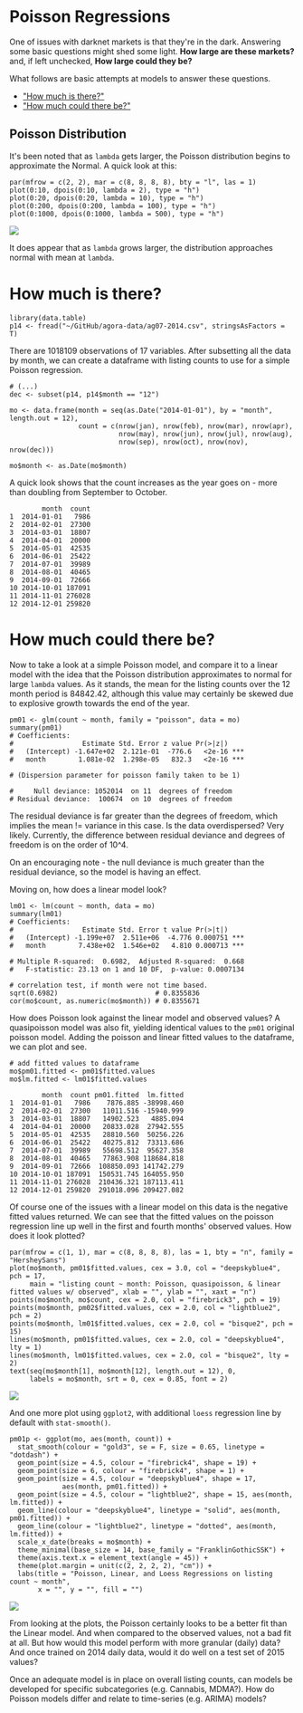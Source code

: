 # Poisson Regressions

One of issues with darknet markets is that they're in the dark. Answering some basic questions might shed some light. **How large are these markets?** and, if left unchecked, **How large could they be?**

What follows are basic attempts at models to answer these questions.

- ["How much is there?"](#how-much-is-there)
- ["How much could there be?"](#how-much-could-there-be)

## Poisson Distribution

It's been noted that as `lambda` gets larger, the Poisson distribution begins to approximate the Normal. A quick look at this:

``` {r}
par(mfrow = c(2, 2), mar = c(8, 8, 8, 8), bty = "l", las = 1)
plot(0:10, dpois(0:10, lambda = 2), type = "h")
plot(0:20, dpois(0:20, lambda = 10), type = "h")
plot(0:200, dpois(0:200, lambda = 100), type = "h")
plot(0:1000, dpois(0:1000, lambda = 500), type = "h")
```

![](plots/poisson/plots-00/poisson-distributions-01.jpeg)

It does appear that as `lambda` grows larger, the distribution approaches normal with mean at `lambda`.

# How much is there?

``` {r}
library(data.table)
p14 <- fread("~/GitHub/agora-data/ag07-2014.csv", stringsAsFactors = T)
```

There are 1018109 observations of 17 variables. After subsetting all the data by month, we can create a dataframe with listing counts to use for a simple Poisson regression.

```
# (...)
dec <- subset(p14, p14$month == "12")

mo <- data.frame(month = seq(as.Date("2014-01-01"), by = "month", length.out = 12), 
                 count = c(nrow(jan), nrow(feb), nrow(mar), nrow(apr), 
                           nrow(may), nrow(jun), nrow(jul), nrow(aug),
                           nrow(sep), nrow(oct), nrow(nov), nrow(dec)))

mo$month <- as.Date(mo$month)
```

A quick look shows that the count increases as the year goes on - more than doubling from September to October.

``` {r}
        month  count
1  2014-01-01   7986
2  2014-02-01  27300
3  2014-03-01  18807
4  2014-04-01  20000
5  2014-05-01  42535
6  2014-06-01  25422
7  2014-07-01  39989
8  2014-08-01  40465
9  2014-09-01  72666
10 2014-10-01 187091
11 2014-11-01 276028
12 2014-12-01 259820
```

# How much could there be?

Now to take a look at a simple Poisson model, and compare it to a linear model with the idea that the Poisson distribution approximates to normal for large `lambda` values. As it stands, the mean for the listing counts over the 12 month period is 84842.42, although this value may certainly be skewed due to explosive growth towards the end of the year.

``` {r}
pm01 <- glm(count ~ month, family = "poisson", data = mo)
summary(pm01)
# Coefficients:
#                 Estimate Std. Error z value Pr(>|z|)    
#   (Intercept) -1.647e+02  2.121e-01  -776.6   <2e-16 ***
#   month        1.081e-02  1.298e-05   832.3   <2e-16 ***

# (Dispersion parameter for poisson family taken to be 1)

#     Null deviance: 1052014  on 11  degrees of freedom
# Residual deviance:  100674  on 10  degrees of freedom
```

The residual deviance is far greater than the degrees of freedom, which implies the mean != variance in this case. Is the data overdispersed? Very likely. Currently, the difference between residual deviance and degrees of freedom is on the order of 10^4.

On an encouraging note - the null deviance is much greater than the residual deviance, so the model is having an effect.
 
Moving on, how does a linear model look? 

``` {r}
lm01 <- lm(count ~ month, data = mo)
summary(lm01)
# Coefficients:
#                 Estimate Std. Error t value Pr(>|t|)    
#   (Intercept) -1.199e+07  2.511e+06  -4.776 0.000751 ***
#   month        7.438e+02  1.546e+02   4.810 0.000713 ***

# Multiple R-squared:  0.6982,	Adjusted R-squared:  0.668 
#   F-statistic: 23.13 on 1 and 10 DF,  p-value: 0.0007134

# correlation test, if month were not time based.
sqrt(0.6982) 						# 0.8355836
cor(mo$count, as.numeric(mo$month)) # 0.8355671
```

How does Poisson look against the linear model and observed values? A quasipoisson model was also fit, yielding identical values to the `pm01` original poisson model. Adding the poisson and linear fitted values to the dataframe, we can plot and see. 

``` {r}
# add fitted values to dataframe
mo$pm01.fitted <- pm01$fitted.values
mo$lm.fitted <- lm01$fitted.values

        month  count pm01.fitted  lm.fitted
1  2014-01-01   7986    7876.885 -38998.460
2  2014-02-01  27300   11011.516 -15940.999
3  2014-03-01  18807   14902.523   4885.094
4  2014-04-01  20000   20833.028  27942.555
5  2014-05-01  42535   28810.560  50256.226
6  2014-06-01  25422   40275.812  73313.686
7  2014-07-01  39989   55698.512  95627.358
8  2014-08-01  40465   77863.908 118684.818
9  2014-09-01  72666  108850.093 141742.279
10 2014-10-01 187091  150531.745 164055.950
11 2014-11-01 276028  210436.321 187113.411
12 2014-12-01 259820  291018.096 209427.082
```

Of course one of the issues with a linear model on this data is the negative fitted values returned. We can see that the fitted values on the poisson regression line up well in the first and fourth months' observed values. How does it look plotted? 

``` {r}
par(mfrow = c(1, 1), mar = c(8, 8, 8, 8), las = 1, bty = "n", family = "HersheySans")
plot(mo$month, pm01$fitted.values, cex = 3.0, col = "deepskyblue4", pch = 17,
     main = "listing count ~ month: Poisson, quasipoisson, & linear fitted values w/ observed", xlab = "", ylab = "", xaxt = "n")
points(mo$month, mo$count, cex = 2.0, col = "firebrick3", pch = 19)
points(mo$month, pm02$fitted.values, cex = 2.0, col = "lightblue2", pch = 2)
points(mo$month, lm01$fitted.values, cex = 2.0, col = "bisque2", pch = 15)
lines(mo$month, pm01$fitted.values, cex = 2.0, col = "deepskyblue4", lty = 1)
lines(mo$month, lm01$fitted.values, cex = 2.0, col = "bisque2", lty = 2)
text(seq(mo$month[1], mo$month[12], length.out = 12), 0, 
     labels = mo$month, srt = 0, cex = 0.85, font = 2)
```

![](plots/poisson/plots-00/CountByMonth-01.jpg)

And one more plot using `ggplot2`, with additional `loess` regression line by default with `stat-smooth()`. 

``` {r}
pm01p <- ggplot(mo, aes(month, count)) + 
  stat_smooth(colour = "gold3", se = F, size = 0.65, linetype = "dotdash") +
  geom_point(size = 4.5, colour = "firebrick4", shape = 19) +
  geom_point(size = 6, colour = "firebrick4", shape = 1) +
  geom_point(size = 4.5, colour = "deepskyblue4", shape = 17,
             aes(month, pm01.fitted)) +
  geom_point(size = 4.5, colour = "lightblue2", shape = 15, aes(month, lm.fitted)) +
  geom_line(colour = "deepskyblue4", linetype = "solid", aes(month, pm01.fitted)) +
  geom_line(colour = "lightblue2", linetype = "dotted", aes(month, lm.fitted)) +
  scale_x_date(breaks = mo$month) +
  theme_minimal(base_size = 14, base_family = "FranklinGothicSSK") +
  theme(axis.text.x = element_text(angle = 45)) +
  theme(plot.margin = unit(c(2, 2, 2, 2), "cm")) +
  labs(title = "Poisson, Linear, and Loess Regressions on listing count ~ month", 
       x = "", y = "", fill = "")
```

![](plots/poisson/plots-00/CountByMonth-03-gg.jpeg)

From looking at the plots, the Poisson certainly looks to be a better fit than the Linear model. And when compared to the observed values, not a bad fit at all. But how would this model perform with more granular (daily) data? And once trained on  2014 daily data, would it do well on a test set of 2015 values? 

Once an adequate model is in place on overall listing counts, can models be developed for specific subcategories (e.g. Cannabis, MDMA?). How do Poisson models differ and relate to time-series (e.g. ARIMA) models?

